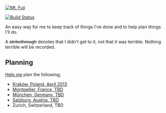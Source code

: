 [![Mt. Fuji](http://farm3.staticflickr.com/2564/3764089529_73fa703e79_n.jpg)](http://www.flickr.com/photos/dylane/3764089529/)

[![Build Status](https://secure.travis-ci.org/dylanegan/travel.png?branch=master)](http://travis-ci.org/dylanegan/travel)

An easy way for me to keep track of things I've done and to help plan things I'll do.

A ~~strikethrough~~ denotes that I didn't get to it, not that it was terrible. Nothing terrible will be recorded.

## Planning

<a href="/dylanegan/travel/fork_select" class="minibutton btn-fork" rel="facebox nofollow">Help me</a> plan the following;

* [Kraków, Poland, April 2013](https://github.com/dylanegan/travel/blog/master/Poland/Kraków-Apr-2013.md)
* [Montpellier, France, TBD](https://github.com/dylanegan/travel/blob/master/France/Montpellier-TBD.md)
* [München, Germany, TBD](https://github.com/dylanegan/travel/blob/master/Germany/Mu%CC%88nchen-TBD.md)
* [Salzburg, Austria, TBD](https://github.com/dylanegan/travel/blob/master/Austria/Salzburg-TBD.md)
* Zurich, Switzerland, TBD
